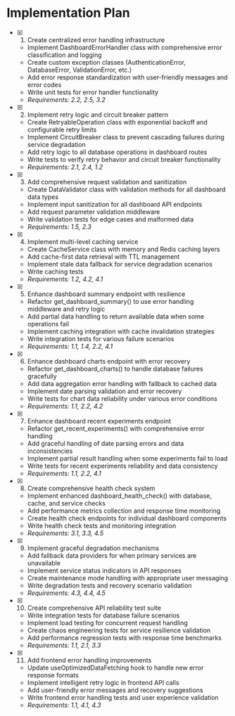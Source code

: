 # Implementation Plan

- [x] 1. Create centralized error handling infrastructure
  - Implement DashboardErrorHandler class with comprehensive error classification and logging
  - Create custom exception classes (AuthenticationError, DatabaseError, ValidationError, etc.)
  - Add error response standardization with user-friendly messages and error codes
  - Write unit tests for error handler functionality
  - _Requirements: 2.2, 2.5, 3.2_

- [x] 2. Implement retry logic and circuit breaker pattern
  - Create RetryableOperation class with exponential backoff and configurable retry limits
  - Implement CircuitBreaker class to prevent cascading failures during service degradation
  - Add retry logic to all database operations in dashboard routes
  - Write tests to verify retry behavior and circuit breaker functionality
  - _Requirements: 2.1, 2.4, 1.2_

- [x] 3. Add comprehensive request validation and sanitization
  - Create DataValidator class with validation methods for all dashboard data types
  - Implement input sanitization for all dashboard API endpoints
  - Add request parameter validation middleware
  - Write validation tests for edge cases and malformed data
  - _Requirements: 1.5, 2.3_

- [x] 4. Implement multi-level caching service
  - Create CacheService class with memory and Redis caching layers
  - Add cache-first data retrieval with TTL management
  - Implement stale data fallback for service degradation scenarios
  - Write caching tests 
  - _Requirements: 1.2, 4.2, 4.1_

- [x] 5. Enhance dashboard summary endpoint with resilience
  - Refactor get_dashboard_summary() to use error handling middleware and retry logic
  - Add partial data handling to return available data when some operations fail
  - Implement caching integration with cache invalidation strategies
  - Write integration tests for various failure scenarios
  - _Requirements: 1.1, 1.4, 2.2, 4.1_

- [x] 6. Enhance dashboard charts endpoint with error recovery
  - Refactor get_dashboard_charts() to handle database failures gracefully
  - Add data aggregation error handling with fallback to cached data
  - Implement date parsing validation and error recovery
  - Write tests for chart data reliability under various error conditions
  - _Requirements: 1.1, 2.2, 4.2_

- [x] 7. Enhance dashboard recent experiments endpoint
  - Refactor get_recent_experiments() with comprehensive error handling
  - Add graceful handling of date parsing errors and data inconsistencies
  - Implement partial result handling when some experiments fail to load
  - Write tests for recent experiments reliability and data consistency
  - _Requirements: 1.1, 2.2, 4.1_

- [x] 8. Create comprehensive health check system
  - Implement enhanced dashboard_health_check() with database, cache, and service checks
  - Add performance metrics collection and response time monitoring
  - Create health check endpoints for individual dashboard components
  - Write health check tests and monitoring integration
  - _Requirements: 3.1, 3.3, 4.5_


- [x] 9. Implement graceful degradation mechanisms
  - Add fallback data providers for when primary services are unavailable
  - Implement service status indicators in API responses
  - Create maintenance mode handling with appropriate user messaging
  - Write degradation tests and recovery scenario validation
  - _Requirements: 4.3, 4.4, 4.5_

- [x] 10. Create comprehensive API reliability test suite
  - Write integration tests for database failure scenarios
  - Implement load testing for concurrent request handling
  - Create chaos engineering tests for service resilience validation
  - Add performance regression tests with response time benchmarks
  - _Requirements: 1.1, 2.1, 3.3_

- [x] 11. Add frontend error handling improvements
  - Update useOptimizedDataFetching hook to handle new error response formats
  - Implement intelligent retry logic in frontend API calls
  - Add user-friendly error messages and recovery suggestions
  - Write frontend error handling tests and user experience validation
  - _Requirements: 1.1, 4.1, 4.3_